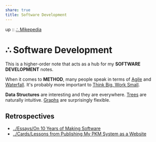 ```yaml
---  
share: true  
title: Software Development  
---  
```

up :: [∴ Mikepedia](./index.md)  
  
# ∴ Software Development  
  
This is a higher-order note that acts as a hub for my **SOFTWARE DEVELOPMENT** notes.  
  
When it comes to **METHOD**, many people speak in terms of [Agile](./Agile.md) and [Waterfall](./Waterfall.md). It's probably more important to [Think Big, Work Small](./Think-Big-Work-Small.md).  
  
**Data Structures** are interesting and they are everywhere. [Trees](./Tree.md) are naturally intuitive. [Graphs](./Graph.md) are surprisingly flexible.   
  
## Retrospectives  
- [../Essays/On 10 Years of Making Software](./On-10-Years-of-Making-Software.md)  
- [../Cards/Lessons from Publishing My PKM System as a Website](./Lessons-from-Publishing-My-PKM-System-as-a-Website.md)